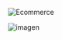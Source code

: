 ![Ecommerce](https://i.imgur.com/OrqbKq4.png)


![imagen](https://user-images.githubusercontent.com/85206468/150330776-021c709e-5167-451a-a502-46823ea21ce6.png)
